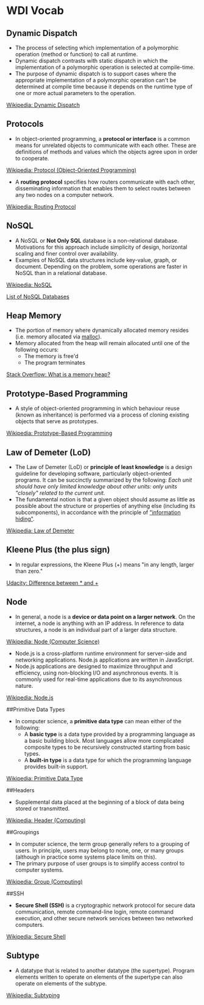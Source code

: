 WDI Vocab
=========


## Dynamic Dispatch

* The process of selecting which implementation of a polymorphic operation (method or function) to call at runtime.
* Dynamic dispatch contrasts with static dispatch in which the implementation of a polymorphic operation is selected at compile-time.
* The purpose of dynamic dispatch is to support cases where the appropriate implementation of a polymorphic operation can't be determined at compile time because it depends on the runtime type of one or more actual parameters to the operation.

[Wikipedia: Dynamic Dispatch](http://en.wikipedia.org/wiki/Dynamic_dispatch)


## Protocols

* In object-oriented programming, a **protocol or interface** is a common means for unrelated objects to communicate with each other. These are definitions of methods and values which the objects agree upon in order to cooperate.

[Wikipedia: Protocol (Object-Oriented Programming)](http://en.wikipedia.org/wiki/Protocol_(object-oriented_programming))

* A **routing protocol** specifies how routers communicate with each other, disseminating information that enables them to select routes between any two nodes on a computer network.

[Wikipedia: Routing Protocol](http://en.wikipedia.org/wiki/Routing_protocol)


## NoSQL

* A NoSQL or **Not Only SQL** database is a non-relational database. Motivations for this approach include simplicity of design, horizontal scaling and finer control over availability.
* Examples of NoSQL data structures include key-value, graph, or document. Depending on the problem, some operations are faster in NoSQL than in a relational database.

[Wikipedia: NoSQL](http://en.wikipedia.org/wiki/NoSQL)

[List of NoSQL Databases](http://nosql-database.org/)


## Heap Memory

* The portion of memory where dynamically allocated memory resides (i.e. memory allocated via [malloc](http://stackoverflow.com/questions/1213403/what-is-malloc-doing-in-this-code)).
* Memory allocated from the heap will remain allocated until one of the following occurs:
	* The memory is free'd
	* The program terminates
	
[Stack Overflow: What is a memory heap?](http://stackoverflow.com/questions/2308751/what-is-a-memory-heap)


## Prototype-Based Programming

* A style of object-oriented programming in which behaviour reuse (known as inheritance) is performed via a process of cloning existing objects that serve as prototypes.

[Wikipedia: Prototype-Based Programming](http://en.wikipedia.org/wiki/Prototype-based_programming)


## Law of Demeter (LoD)

* The Law of Demeter (LoD) or **principle of least knowledge** is a design guideline for developing software, particularly object-oriented programs. It can be succinctly summarized by the following: *Each unit should have only limited knowledge about other units: only units "closely" related to the current unit.*
* The fundamental notion is that a given object should assume as little as possible about the structure or properties of anything else (including its subcomponents), in accordance with the principle of ["information hiding"](http://en.wikipedia.org/wiki/Information_hiding).

[Wikipedia: Law of Demeter](http://en.wikipedia.org/wiki/Law_of_Demeter)


## Kleene Plus (the plus sign)

* In regular expressions, the Kleene Plus (+) means "in any length, larger than zero."

[Udacity: Difference between * and +](http://forums.udacity.com/questions/7009162/can-anyone-explain-difference-between-and-in-regular-expression)


## Node

* In general, a node is a **device or data point on a larger network**. On the internet, a node is anything with an IP address. In reference to data structures, a node is an individual part of a larger data structure.

[Wikipedia: Node (Computer Science)](http://en.wikipedia.org/wiki/Node_(computer_science))

* Node.js is a cross-platform runtime environment for server-side and networking applications. Node.js applications are written in JavaScript.
* Node.js applications are designed to maximize throughput and efficiency, using non-blocking I/O and asynchronous events. It is commonly used for real-time applications due to its asynchronous nature.

[Wikipedia: Node.js](http://en.wikipedia.org/wiki/Node.js)


##Primitive Data Types

* In computer science, a **primitive data type** can mean either of the following:
	* A **basic type** is a data type provided by a programming language as a basic building block. Most languages allow more complicated composite types to be recursively constructed starting from basic types.
	* A **built-in type** is a data type for which the programming language provides built-in support.
	
[Wikipedia: Primitive Data Type](http://en.wikipedia.org/wiki/Primitive_data_type)


##Headers

* Supplemental data placed at the beginning of a block of data being stored or transmitted.

[Wikipedia: Header (Computing)](http://en.wikipedia.org/wiki/Header_(computing))


##Groupings

* In computer science, the term group generally refers to a grouping of users. In principle, users may belong to none, one, or many groups (although in practice some systems place limits on this).
* The primary purpose of user groups is to simplify access control to computer systems.

[Wikipedia: Group (Computing)](http://en.wikipedia.org/wiki/Group_(computing))


##SSH

* **Secure Shell (SSH)** is a cryptographic network protocol for secure data communication, remote command-line login, remote command execution, and other secure network services between two networked computers.

[Wikipedia: Secure Shell](http://en.wikipedia.org/wiki/Secure_Shell)


## Subtype

* A datatype that is related to another datatype (the supertype). Program elements written to operate on elements of the supertype can also operate on elements of the subtype.

[Wikipedia: Subtyping](http://en.wikipedia.org/wiki/Subtyping)